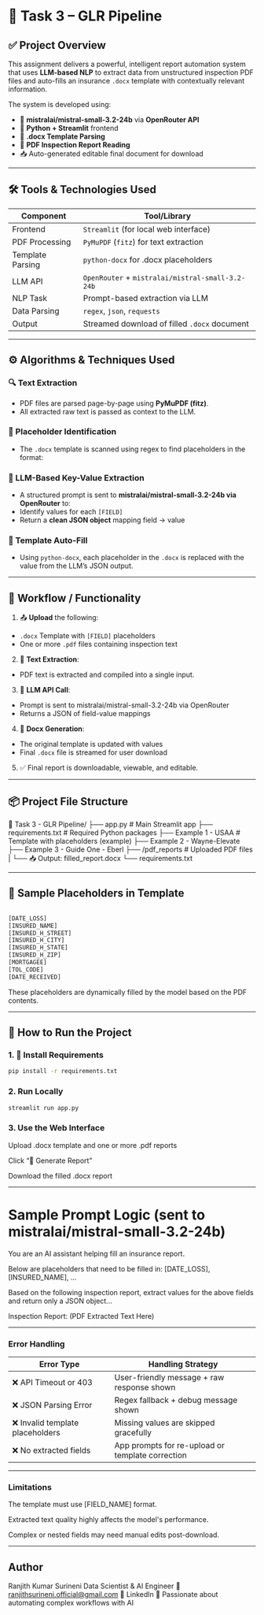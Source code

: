 # 📄 Task 3 – GLR Pipeline

## ✅ Project Overview

This assignment delivers a powerful, intelligent report automation system that uses **LLM-based NLP** to extract data from unstructured inspection PDF files and auto-fills an insurance `.docx` template with contextually relevant information.

The system is developed using:
- 🧠 **mistralai/mistral-small-3.2-24b** via **OpenRouter API**
- 🧾 **Python + Streamlit** frontend
- 📄 **.docx Template Parsing**
- 📑 **PDF Inspection Report Reading**
- 📥 Auto-generated editable final document for download

---

## 🛠️ Tools & Technologies Used

| Component      | Tool/Library                                      |
|----------------|---------------------------------------------------|
| Frontend       | `Streamlit` (for local web interface)             |
| PDF Processing | `PyMuPDF` (`fitz`) for text extraction            |
| Template Parsing | `python-docx` for .docx placeholders            |
| LLM API        | `OpenRouter` + `mistralai/mistral-small-3.2-24b`                        |
| NLP Task       | Prompt-based extraction via LLM                   |
| Data Parsing   | `regex`, `json`, `requests`                       |
| Output         | Streamed download of filled `.docx` document      |

---

## ⚙️ Algorithms & Techniques Used

### 🔍 Text Extraction
- PDF files are parsed page-by-page using **PyMuPDF (fitz)**.
- All extracted raw text is passed as context to the LLM.

### 📌 Placeholder Identification
- The `.docx` template is scanned using regex to find placeholders in the format:  



### 🧠 LLM-Based Key-Value Extraction
- A structured prompt is sent to **mistralai/mistral-small-3.2-24b via OpenRouter** to:
- Identify values for each `[FIELD]`
- Return a **clean JSON object** mapping field → value

### 📄 Template Auto-Fill
- Using `python-docx`, each placeholder in the `.docx` is replaced with the value from the LLM’s JSON output.

---

## 🔁 Workflow / Functionality

1. 📤 **Upload** the following:
 - `.docx` Template with `[FIELD]` placeholders
 - One or more `.pdf` files containing inspection text

2. 🧠 **Text Extraction**:
 - PDF text is extracted and compiled into a single input.

3. 🤖 **LLM API Call**:
 - Prompt is sent to mistralai/mistral-small-3.2-24b via OpenRouter
 - Returns a JSON of field-value mappings

4. 📄 **Docx Generation**:
 - The original template is updated with values
 - Final `.docx` file is streamed for user download

5. ✅ Final report is downloadable, viewable, and editable.

---

## 📦 Project File Structure

📁 Task 3 - GLR Pipeline/
    ├── app.py # Main Streamlit app
    ├── requirements.txt # Required Python packages
    ├── Example 1 - USAA # Template with placeholders (example)
    ├── Example 2 - Wayne-Elevate
    ├── Example 3 - Guide One - Eberl
    ├── /pdf_reports # Uploaded PDF files
    |    └── 📥 Output: filled_report.docx 
    └── requirements.txt

---

## 🧪 Sample Placeholders in Template

```bash

[DATE_LOSS]
[INSURED_NAME]
[INSURED_H_STREET]
[INSURED_H_CITY]
[INSURED_H_STATE]
[INSURED_H_ZIP]
[MORTGAGEE]
[TOL_CODE]
[DATE_RECEIVED]

```


These placeholders are dynamically filled by the model based on the PDF contents.

---

## 🚀 How to Run the Project

### 1. 🔧 Install Requirements

```bash
pip install -r requirements.txt
```

### 2. Run Locally
```bash
streamlit run app.py
```

### 3. Use the Web Interface

Upload .docx template and one or more .pdf reports

Click “🔄 Generate Report”

Download the filled .docx report

---

# Sample Prompt Logic (sent to mistralai/mistral-small-3.2-24b)

You are an AI assistant helping fill an insurance report.

Below are placeholders that need to be filled in:
[DATE_LOSS], [INSURED_NAME], ...

Based on the following inspection report, extract values for the above fields and return only a JSON object...

Inspection Report:
(PDF Extracted Text Here)

---

### Error Handling

| Error Type                      | Handling Strategy                                |
| ------------------------------- | ------------------------------------------------ |
| ❌ API Timeout or 403            | User-friendly message + raw response shown       |
| ❌ JSON Parsing Error            | Regex fallback + debug message shown             |
| ❌ Invalid template placeholders | Missing values are skipped gracefully            |
| ❌ No extracted fields           | App prompts for re-upload or template correction |

---

### Limitations

The template must use [FIELD_NAME] format.

Extracted text quality highly affects the model's performance.

Complex or nested fields may need manual edits post-download.

---

## Author

Ranjith Kumar Surineni
Data Scientist & AI Engineer
📧 ranjithsurineni.official@gmail.com
🔗 LinkedIn
🧠 Passionate about automating complex workflows with AI